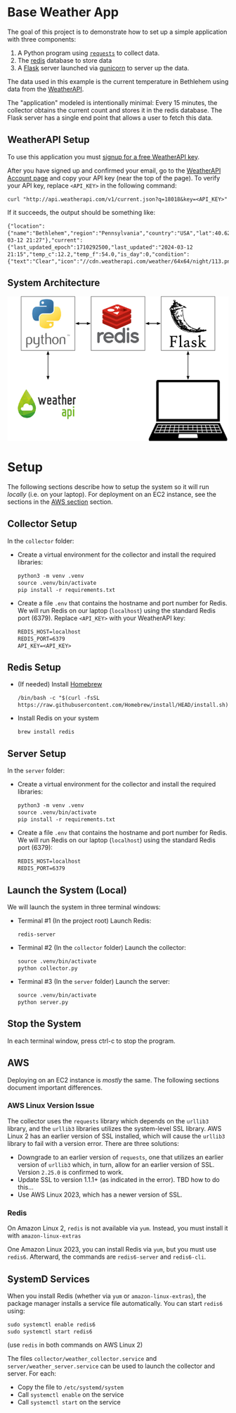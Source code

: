 
# Base Weather App

The goal of this project is to demonstrate how to set up a simple application with three components:

1. A Python program using [`requests`](https://docs.python-requests.org/en/master/) to collect data.
2. The [redis](https://redis.io/) database to store data
3. A [Flask](https://flask.palletsprojects.com/en/2.0.x/) server launched via [gunicorn](https://gunicorn.org/) to server up the data.

The data used in this example is the current temperature in Bethlehem using data from the [WeatherAPI](https://www.weatherapi.com/).

The "application" modeled is intentionally minimal: Every 15 minutes, the collector obtains the current count and stores it in the redis database.  The Flask server has a single end point that allows a user to fetch this data.

## WeatherAPI Setup

To use this application you must [signup for a free WeatherAPI key](https://www.weatherapi.com/signup.aspx).

After you have signed up and confirmed your email, go to the [WeatherAPI Account page](https://www.weatherapi.com/my/) and copy your API key (near the top of the page).  To verify your API key, replace `<API_KEY>` in the following command:

```
curl "http://api.weatherapi.com/v1/current.json?q=18018&key=<API_KEY>"
```

If it succeeds, the output should be something like:

```
{"location":{"name":"Bethlehem","region":"Pennsylvania","country":"USA","lat":40.62,"lon":-75.41,"tz_id":"America/New_York","localtime_epoch":1710293264,"localtime":"2024-03-12 21:27"},"current":{"last_updated_epoch":1710292500,"last_updated":"2024-03-12 21:15","temp_c":12.2,"temp_f":54.0,"is_day":0,"condition":{"text":"Clear","icon":"//cdn.weatherapi.com/weather/64x64/night/113.png","code":1000},"wind_mph":5.6,"wind_kph":9.0,"wind_degree":240,"wind_dir":"WSW","pressure_mb":1010.0,"pressure_in":29.83,"precip_mm":0.0,"precip_in":0.0,"humidity":45,"cloud":0,"feelslike_c":11.7,"feelslike_f":53.1,"vis_km":16.0,"vis_miles":9.0,"uv":1.0,"gust_mph":9.4,"gust_kph":15.1}}
```


## System Architecture

![System Architecture](architecture.png)


# Setup

The following sections describe how to setup the system so it will
run *locally* (i.e. on your laptop).  For deployment on an EC2 
instance, see the sections in the [AWS section](#AWS) section.

## Collector Setup

In the `collector` folder:

* Create a virtual environment for the collector and install the required libraries:

  ```
  python3 -m venv .venv
  source .venv/bin/activate
  pip install -r requirements.txt
  ```

* Create a file `.env` that contains the hostname and port number for Redis.  We will run Redis on our laptop (`localhost`) using the standard Redis port (6379).  Replace `<API_KEY>` with your WeatherAPI key:

  ```
  REDIS_HOST=localhost
  REDIS_PORT=6379
  API_KEY=<API_KEY>
  ```

## Redis Setup

* (If needed) Install [Homebrew](https://brew.sh/)

  ```
  /bin/bash -c "$(curl -fsSL https://raw.githubusercontent.com/Homebrew/install/HEAD/install.sh)"
  ```
  
* Install Redis on your system

  ```
  brew install redis
  ```
  
## Server Setup

In the `server` folder:

* Create a virtual environment for the collector and install the required libraries:

  ```
  python3 -m venv .venv
  source .venv/bin/activate
  pip install -r requirements.txt
  ```

* Create a file `.env` that contains the hostname and port number for Redis.  We will run Redis on our laptop (`localhost`) using the standard Redis port (6379):

  ```
  REDIS_HOST=localhost
  REDIS_PORT=6379
  ```


## Launch the System (Local)

We will launch the system in three terminal windows:

* Terminal #1 (In the project root) Launch Redis:

  ```
  redis-server
  ```
  
* Terminal #2 (In the `collector` folder) Launch the collector:

  ```
  source .venv/bin/activate
  python collector.py
  ```
  
* Terminal #3 (In the `server` folder) Launch the server:

  ```
  source .venv/bin/activate
  python server.py
  ```
  
## Stop the System

In each terminal window, press ctrl-c to stop the program.


## AWS

Deploying on an EC2 instance is *mostly* the same.  The following sections document important differences.

### AWS Linux Version Issue

The collector uses the `requests` library which depends on the `urllib3` library, and the `urllib3` libraries utilizes the system-level SSL library.  AWS Linux 2 has an earlier version of SSL installed, which will cause the `urllib3` library to fail with a version error.  There are three solutions:

* Downgrade to an earlier version of `requests`, one that utilizes an earlier version of `urllib3` which, in turn, allow for an earlier version of SSL.  Version `2.25.0` is confirmed to work.
* Update SSL to version 1.1.1+ (as indicated in the error). TBD how to do this...
* Use AWS Linux 2023, which has a newer version of SSL.

### Redis

On Amazon Linux 2, `redis` is not available via `yum`.  Instead, you must install it with `amazon-linux-extras`

One Amazon Linux 2023, you can install Redis via `yum`, but you must use `redis6`.  Afterward, the commands are `redis6-server` and `redis6-cli`.


## SystemD Services

When you install Redis (whether via `yum` or `amazon-linux-extras`), the package manager installs a service file automatically.  You can start `redis6` using:

```
sudo systemctl enable redis6
sudo systemctl start redis6
```

(use `redis` in both commands on AWS Linux 2)

The files `collector/weather_collector.service` and `server/weather_server.service` can be used to launch the collector and server.  For each:

* Copy the file to `/etc/systemd/system`
* Call `systemctl enable` on the service
* Call `systemctl start` on the service

